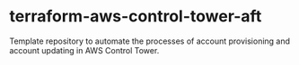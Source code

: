 # terraform-aws-control-tower-aft

Template repository to automate the processes of account provisioning and account updating in AWS Control Tower.
